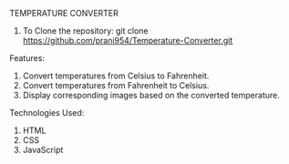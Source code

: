 TEMPERATURE CONVERTER

1. To Clone the repository:
   git clone https://github.com/prani954/Temperature-Converter.git
   
Features:
1. Convert temperatures from Celsius to Fahrenheit.
2. Convert temperatures from Fahrenheit to Celsius.
3. Display corresponding images based on the converted temperature.

Technologies Used:
1. HTML
2. CSS
3. JavaScript
